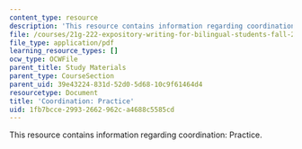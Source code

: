 ```yaml
---
content_type: resource
description: 'This resource contains information regarding coordination: Practice.'
file: /courses/21g-222-expository-writing-for-bilingual-students-fall-2002/1fb7bcce29932662962ca4688c5585cd_MIT21G_222F02_coordinatn_p.pdf
file_type: application/pdf
learning_resource_types: []
ocw_type: OCWFile
parent_title: Study Materials
parent_type: CourseSection
parent_uid: 39e43224-831d-52d0-5d68-10c9f61464d4
resourcetype: Document
title: 'Coordination: Practice'
uid: 1fb7bcce-2993-2662-962c-a4688c5585cd
---
```

This resource contains information regarding coordination: Practice.

